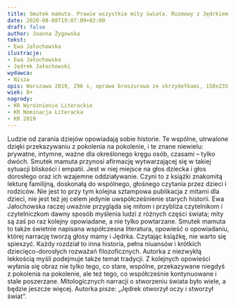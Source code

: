 ```yaml
---
title: Smutek mamuta. Prawie wszystkie mity świata. Rozmowy z Jędrkiem
date: 2020-08-08T19:07:09+02:00
draft: false
author: Joanna Żygowska
tekst:
- Ewa Jałochowska 
ilustracje:
- Ewa Jałochowska
- Jędrek Jałochowski
wydawca:
- Nisza
opis: Warszawa 2019, 296 s, oprawa broszurowa ze skrzydełkami, 150x235 mm, ISBN 978-83-62795-88-8
wiek: 8+
nagrody:
- KR Wyróżnienie Literackie
- KR Nominacja Literacka
- KR 2019
---
```


Ludzie od zarania dziejów opowiadają sobie historie. Te wspólne, utrwalone dzięki przekazywaniu z pokolenia na pokolenie, i te znane niewielu: prywatne, intymne, ważne dla określonego kręgu osób, czasami – tylko dwóch. Smutek mamuta przynosi afirmację wytwarzającej się w takiej sytuacji bliskości i empatii. Jest w niej miejsce na głos dziecka i głos dorosłego oraz ich wzajemne oddziaływanie. Czyni to z książki znakomitą lekturę familijną, doskonałą do wspólnego, głośnego czytania przez dzieci i rodziców. Nie jest to przy tym kolejna sztampowa publikacja z mitami dla dzieci, nie jest też jej celem jedynie uwspółcześnienie starych historii. Ewa Jałochowska raczej uważnie przygląda się mitom i przybliża czytelnikom i czytelniczkom dawny sposób myślenia ludzi z różnych części świata; mity są zaś po raz kolejny opowiadane, a nie tylko powtarzane. Smutek mamuta to także świetnie napisana współczesna literatura, opowieść o opowiadaniu, której narrację tworzą głosy mamy i Jędrka. Czytając książkę, nie warto się spieszyć. Każdy rozdział to inna historia, pełna niuansów i krótkich dziecięco-dorosłych rozważań filozoficznych. Autorka z niezwykłą lekkością myśli podejmuje także temat tradycji. Z kolejnych opowieści wyłania się obraz nie tylko tego, co stare, wspólne, przekazywane niegdyś z pokolenia na pokolenie, ale też tego, co współcześnie kontynuowane i stale poszerzane. Mitologicznych narracji o stworzeniu świata było wiele, a będzie jeszcze więcej. Autorka pisze: „Jędrek otworzył oczy i stworzył świat”. 

